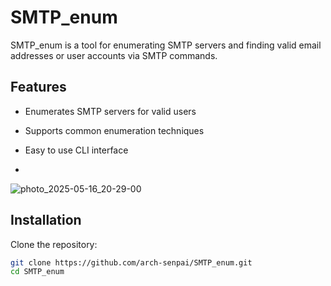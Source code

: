 # SMTP_enum

SMTP_enum is a tool for enumerating SMTP servers and finding valid email addresses or user accounts via SMTP commands.

## Features

- Enumerates SMTP servers for valid users
- Supports common enumeration techniques
- Easy to use CLI interface

- 
![photo_2025-05-16_20-29-00](https://github.com/user-attachments/assets/0e524030-d551-442d-9a6e-6f81ccc7ebdd)

## Installation

Clone the repository:

```bash
git clone https://github.com/arch-senpai/SMTP_enum.git
cd SMTP_enum
